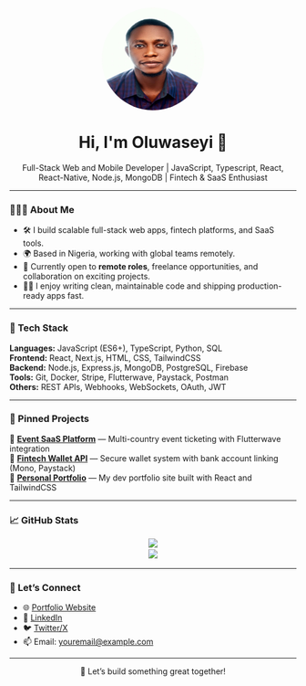 <div style="display: flex; justify-content: center"; >
  
  <img src="IMG-20230123-WA0001.jpg" alt="Seyi's photo" width="180" height="180" style="border-radius: 50%;" />
  
</div>

<h1 align="center">Hi, I'm Oluwaseyi 👋</h1>

<p align="center">
  Full-Stack Web and Mobile Developer | JavaScript, Typescript, React, React-Native, Node.js, MongoDB | Fintech & SaaS Enthusiast
</p>

---

### 👨🏽‍💻 About Me

- 🛠 I build scalable full-stack web apps, fintech platforms, and SaaS tools.
- 🌍 Based in Nigeria, working with global teams remotely.
- 💼 Currently open to **remote roles**, freelance opportunities, and collaboration on exciting projects.
- ✍🏽 I enjoy writing clean, maintainable code and shipping production-ready apps fast.

---

### 🔧 Tech Stack

<!-- You can use icons or emojis here -->
**Languages:** JavaScript (ES6+), TypeScript, Python, SQL  
**Frontend:** React, Next.js, HTML, CSS, TailwindCSS  
**Backend:** Node.js, Express.js, MongoDB, PostgreSQL, Firebase  
**Tools:** Git, Docker, Stripe, Flutterwave, Paystack, Postman  
**Others:** REST APIs, Webhooks, WebSockets, OAuth, JWT

---

### 📌 Pinned Projects

<!-- Update these with your best repos -->
🔗 [**Event SaaS Platform**](https://github.com/Seyi-dev1/event-saas) — Multi-country event ticketing with Flutterwave integration  
🔗 [**Fintech Wallet API**](https://github.com/Seyi-dev1/fintech-wallet-api) — Secure wallet system with bank account linking (Mono, Paystack)  
🔗 [**Personal Portfolio**](https://github.com/Seyi-dev1/portfolio) — My dev portfolio site built with React and TailwindCSS  

---

### 📈 GitHub Stats

<p align="center">
  <img src="https://github-readme-stats.vercel.app/api?username=Seyi-dev1&show_icons=true&theme=react&hide_title=true" />
  <br />
  <img src="https://github-readme-stats.vercel.app/api/top-langs/?username=Seyi-dev1&layout=compact&theme=react" />
</p>

---

### 🤝 Let’s Connect

- 🌐 [Portfolio Website](https://your-portfolio-link.com)
- 💼 [LinkedIn](https://www.linkedin.com/in/your-link/)
- 🐦 [Twitter/X](https://twitter.com/your-handle)
- 📫 Email: youremail@example.com

---

<p align="center">
  🚀 Let’s build something great together!
</p>

<!--
**Seyi-dev1/Seyi-dev1** is a ✨ _special_ ✨ repository because its `README.md` (this file) appears on your GitHub profile.

Here are some ideas to get you started:

- 🔭 I’m currently working on ...
- 🌱 I’m currently learning ...
- 👯 I’m looking to collaborate on ...
- 🤔 I’m looking for help with ...
- 💬 Ask me about ...
- 📫 How to reach me: ...
- 😄 Pronouns: ...
- ⚡ Fun fact: ...
-->
